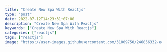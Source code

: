 ```yaml
---
title: "Create New Spa With Reactjs"
type: "post"
date: 2022-07-12T14:23:31+07:00
description: "Create New Spa With Reactjs"
keywords: ["Create New Spa With Reactjs"]
categories: ["reactjs"]
tags: ["reactjs"]
image: "https://user-images.githubusercontent.com/31009750/246856332-ece36caa-82ef-4a4f-86d9-9dad4a108929.png"
---
```

